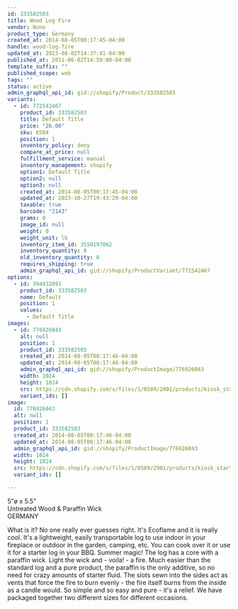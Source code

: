 ```yaml
---
id: 333582503
title: Wood Log Fire
vendor: None
product_type: Germany
created_at: 2014-08-05T00:17:45-04:00
handle: wood-log-fire
updated_at: 2023-08-02T14:37:41-04:00
published_at: 2011-06-02T14:59:00-04:00
template_suffix: ""
published_scope: web
tags: ""
status: active
admin_graphql_api_id: gid://shopify/Product/333582503
variants:
  - id: 772542467
    product_id: 333582503
    title: Default Title
    price: "26.00"
    sku: K584
    position: 1
    inventory_policy: deny
    compare_at_price: null
    fulfillment_service: manual
    inventory_management: shopify
    option1: Default Title
    option2: null
    option3: null
    created_at: 2014-08-05T00:17:45-04:00
    updated_at: 2023-10-27T19:43:20-04:00
    taxable: true
    barcode: "2143"
    grams: 0
    image_id: null
    weight: 0
    weight_unit: lb
    inventory_item_id: 3550197062
    inventory_quantity: 0
    old_inventory_quantity: 0
    requires_shipping: true
    admin_graphql_api_id: gid://shopify/ProductVariant/772542467
options:
  - id: 394432891
    product_id: 333582503
    name: Default
    position: 1
    values:
      - Default Title
images:
  - id: 776926043
    alt: null
    position: 1
    product_id: 333582503
    created_at: 2014-08-05T00:17:46-04:00
    updated_at: 2014-08-05T00:17:46-04:00
    admin_graphql_api_id: gid://shopify/ProductImage/776926043
    width: 1024
    height: 1024
    src: https://cdn.shopify.com/s/files/1/0589/2901/products/kiosk_starterlogs.tif.jpeg?v=1407212266
    variant_ids: []
image:
  id: 776926043
  alt: null
  position: 1
  product_id: 333582503
  created_at: 2014-08-05T00:17:46-04:00
  updated_at: 2014-08-05T00:17:46-04:00
  admin_graphql_api_id: gid://shopify/ProductImage/776926043
  width: 1024
  height: 1024
  src: https://cdn.shopify.com/s/files/1/0589/2901/products/kiosk_starterlogs.tif.jpeg?v=1407212266
  variant_ids: []

---
```


5"ø x 5.5"  
Untreated Wood & Paraffin Wick  
GERMANY

<!-- td {border: 1px solid #ccc;}br {mso-data-placement:same-cell;} -->

What is it? No one really ever guesses right. It's Ecoflame and it is really cool. It's a lightweight, easily transportable log to use indoor in your fireplace or outdoor in the garden, camping, etc. You can cook over it or use it for a starter log in your BBQ. Summer magic! The log has a core with a paraffin wick. Light the wick and - voila! - a fire. Much easier than the standard log and a pure product, the paraffin is the only additive, so no need for crazy amounts of starter fluid. The slots sewn into the sides act as vents that force the fire to burn evenly - the fire itself burns from the inside as a candle would. So simple and so easy and pure - it's a relief. We have packaged together two different sizes for different occasions.